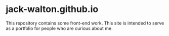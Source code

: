 # jack-walton.github.io
This repository contains some front-end work. This site is intended to serve as a portfolio for people who are curious about me.
